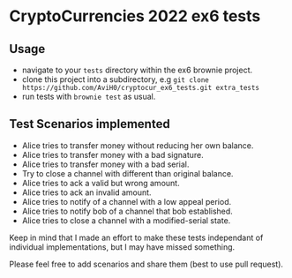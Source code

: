 # CryptoCurrencies 2022 ex6 tests

## Usage
 - navigate to your `tests` directory within the ex6 brownie project.  
 - clone this project into a subdirectory, e.g ```git clone https://github.com/AviH0/cryptocur_ex6_tests.git extra_tests```
 - run tests with `brownie test` as usual.

## Test Scenarios implemented

 - Alice tries to transfer money without reducing her own balance.
 - Alice tries to transfer money with a bad signature.
 - Alice tries to transfer money with a bad serial.
 - Try to close a channel with different than original balance.
 - Alice tries to ack a valid but wrong amount.
 - Alice tries to ack an invalid amount.
 - Alice tries to notify of a channel with a low appeal period.
 - Alice tries to notify bob of a channel that bob established.
 - Alice tries to close a channel with a modified-serial state.
 
Keep in mind that I made an effort to make these tests independant of individual implementations, but I may have missed something.  

Please feel free to add scenarios and share them (best to use pull request).